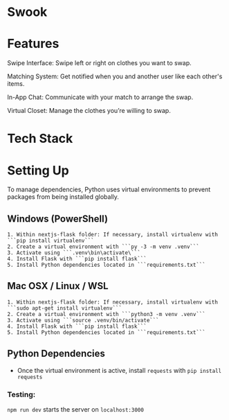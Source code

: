 # Swook

# Features 
Swipe Interface: Swipe left or right on clothes you want to swap.

Matching System: Get notified when you and another user like each other's items.

In-App Chat: Communicate with your match to arrange the swap.

Virtual Closet: Manage the clothes you’re willing to swap.

# Tech Stack

# Setting Up
To manage dependencies, Python uses virtual environments to prevent packages from being installed globally.

## Windows (PowerShell)
    1. Within nextjs-flask folder: If necessary, install virtualenv with ```pip install virtualenv```
    2. Create a virtual environment with ```py -3 -m venv .venv```
    3. Activate using ```.venv\bin\activate\```
    4. Install Flask with ```pip install flask```
    5. Install Python dependencies located in ```requirements.txt```

## Mac OSX / Linux / WSL
    1. Within nextjs-flask folder: If necessary, install virtualenv with ```sudo apt-get install virtualenv```
    2. Create a virtual environment with ```python3 -m venv .venv```
    3. Activate using ```source .venv/bin/activate```
    4. Install Flask with ```pip install flask```
    5. Install Python dependencies located in ```requirements.txt```

## Python Dependencies
- Once the virtual environment is active, install ```requests``` with ```pip install requests```

### Testing:
```npm run dev``` starts the server on ```localhost:3000```


